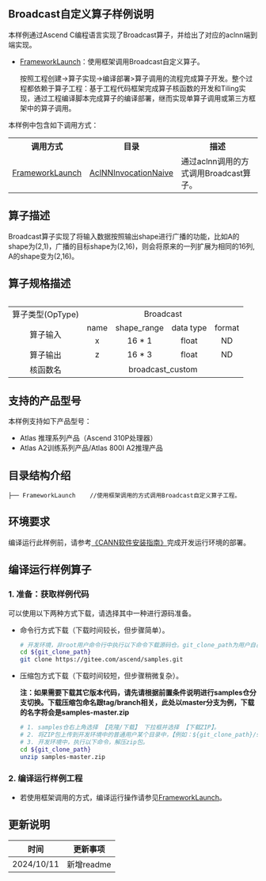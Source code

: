 ## Broadcast自定义算子样例说明

本样例通过Ascend C编程语言实现了Broadcast算子，并给出了对应的aclnn端到端实现。

- [FrameworkLaunch](./FrameworkLaunch)：使用框架调用Broadcast自定义算子。

  按照工程创建->算子实现->编译部署>算子调用的流程完成算子开发。整个过程都依赖于算子工程：基于工程代码框架完成算子核函数的开发和Tiling实现，通过工程编译脚本完成算子的编译部署，继而实现单算子调用或第三方框架中的算子调用。

本样例中包含如下调用方式：

<table>
    <th>调用方式</th><th>目录</th><th>描述</th>
    <tr>
        <!-- 列的方向占据7个cell -->
        <td rowspan='2'><a href="./FrameworkLaunch"> FrameworkLaunch</td>
    </tr>
    <tr>
        <td><a href="./FrameworkLaunch/AclNNInvocationNaive"> AclNNInvocationNaive</td><td>通过aclnn调用的方式调用Broadcast算子。</td>
    </tr>
    </tr>
<table>

## 算子描述
Broadcast算子实现了将输入数据按照输出shape进行广播的功能，比如A的shape为(2,1)，广播的目标shape为(2,16)，则会将原来的一列扩展为相同的16列, A的shape变为(2,16)。

## 算子规格描述

<table>
<tr><td rowspan="1" align="center">算子类型(OpType)</td><td colspan="4" align="center">Broadcast</td></tr>
</tr>
<tr><td rowspan="2" align="center">算子输入</td><td align="center">name</td><td align="center">shape_range</td><td align="center">data type</td><td align="center">format</td></tr>
<tr><td align="center">x</td><td align="center">16 * 1</td><td align="center">float</td><td align="center">ND</td></tr>
</tr>
</tr>
<tr><td rowspan="1" align="center">算子输出</td><td align="center">z</td><td align="center">16 * 3</td><td align="center">float</td><td align="center">ND</td></tr>
</tr>
<tr><td rowspan="1" align="center">核函数名</td><td colspan="4" align="center">broadcast_custom</td></tr>
</table>

## 支持的产品型号

本样例支持如下产品型号：
- Atlas 推理系列产品（Ascend 310P处理器）
- Atlas A2训练系列产品/Atlas 800I A2推理产品

## 目录结构介绍

```
├── FrameworkLaunch    //使用框架调用的方式调用Broadcast自定义算子工程。
```

## 环境要求

编译运行此样例前，请参考[《CANN软件安装指南》](https://hiascend.com/document/redirect/CannCommunityInstSoftware)完成开发运行环境的部署。

## 编译运行样例算子

### 1. 准备：获取样例代码<a name="codeready"></a>

 可以使用以下两种方式下载，请选择其中一种进行源码准备。

- 命令行方式下载（下载时间较长，但步骤简单）。

  ```bash
  # 开发环境，非root用户命令行中执行以下命令下载源码仓。git_clone_path为用户自己创建的某个目录。
  cd ${git_clone_path}
  git clone https://gitee.com/ascend/samples.git
  ```
- 压缩包方式下载（下载时间较短，但步骤稍微复杂）。

  **注：如果需要下载其它版本代码，请先请根据前置条件说明进行samples仓分支切换。下载压缩包命名跟tag/branch相关，此处以master分支为例，下载的名字将会是samples-master.zip**

  ```bash
  # 1. samples仓右上角选择 【克隆/下载】 下拉框并选择 【下载ZIP】。
  # 2. 将ZIP包上传到开发环境中的普通用户某个目录中，【例如：${git_clone_path}/samples-master.zip】。
  # 3. 开发环境中，执行以下命令，解压zip包。
  cd ${git_clone_path}
  unzip samples-master.zip
  ```

### 2. 编译运行样例工程

- 若使用框架调用的方式，编译运行操作请参见[FrameworkLaunch](./FrameworkLaunch)。

## 更新说明

| 时间       | 更新事项   |
| ---------- | ---------- |
| 2024/10/11 | 新增readme |